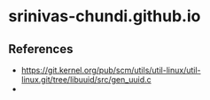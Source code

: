 # srinivas-chundi.github.io


## References
* https://git.kernel.org/pub/scm/utils/util-linux/util-linux.git/tree/libuuid/src/gen_uuid.c
* 
